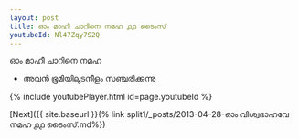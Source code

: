 ```yaml
---
layout: post
title: ഓം മാഹീ ചാറിനെ നമഹ ൧൧ ടൈംസ്
youtubeId: Nl47Zqy7S2Q
---
```

 
 
 ഓം മാഹീ ചാറിനെ നമഹ 
 
 -  അവൻ ഭൂമിയിലുടനീളം സഞ്ചരിക്കുന്നു 
 
  
 
  
 
 
 
 
 
 


{% include youtubePlayer.html id=page.youtubeId %}
 
[Next]({{ site.baseurl }}{% link  split1/_posts/2013-04-28-ഓം വിശ്വഭാഹവേ നമഹ ൧൧ ടൈംസ്.md%})
 
